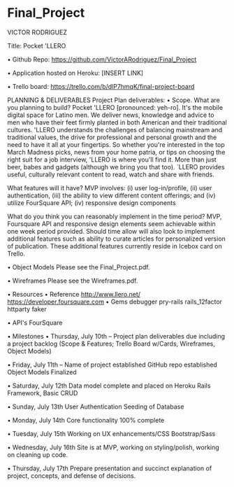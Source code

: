 Final_Project
=============
VICTOR RODRIGUEZ

Title: Pocket 'LLERO


•	Github Repo:
https://github.com/VictorARodriguez/Final_Project

•	Application hosted on Heroku:
[INSERT LINK]

•	Trello board:
https://trello.com/b/dlP7hmqK/final-project-board

PLANNING & DELIVERABLES
Project Plan deliverables:
•	Scope. 
What are you planning to build?
Pocket 'LLERO [pronounced: yeh-ro]. It's the mobile digital space for Latino men. We deliver news, knowledge and advice to men who have their feet firmly planted in both American and their traditional cultures. 'LLERO understands the challenges of balancing mainstream and traditional values, the drive for professional and personal growth and the need to have it all at your fingertips. So whether you're interested in the top March Madness picks, news from your home patria, or tips on choosing the right suit for a job interview, 'LLERO is where you'll find it. More than just beer, babes and gadgets (although we bring you that too). `LLERO provides useful, culturally relevant content to read, watch and share with friends.

What features will it have?
MVP involves: (i) user log-in/profile, (ii) user authentication, (iii) the ability to view different content offerings; and (iv) utilize FourSquare API; (iv) responsive design components

What do you think you can reasonably implement in the time period?
MVP, Foursquare API and responsive design elements seem achievable within one week period provided. Should time allow will also look to implement additional features such as ability to curate articles for personalized version of publication. These additional features currently reside in Icebox card on Trello.

•	Object Models
	Please see the Final_Project.pdf.

•	Wireframes 
	Please see the Wireframes.pdf.

•	Resources 
•	Reference
	http://www.llero.net/
	https://developer.foursquare.com
•	Gems
	debugger
	pry-rails
	rails_12factor
	httparty
	faker

•	API's
	FourSquare

•	Milestones
•	Thursday, July 10th – 
	Project plan deliverables due including a project backlog (Scope & Features; Trello Board w/Cards, Wireframes,   Object Models) 

•	Friday, July 11th – 
	Name of project established
	GitHub repo established
	Object Models Finalized

•	Saturday, July 12th
	Data model complete and placed on Heroku
	Rails Framework, Basic CRUD

•	Sunday, July 13th
	User Authentication
	Seeding of Database

•	Monday, July 14th
	Core functionality 100% complete

•	Tuesday, July 15th
	Working on UX enhancements/CSS Bootstrap/Sass

•	Wednesday, July 16th
	Site is at MVP, working on styling/polish, working on cleaning 
	up code.
	
•	Thursday, July 17th
Prepare presentation and succinct explanation of project, concepts, and defense of decisions.
